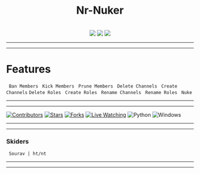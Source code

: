 <div align="center">
<h1>Nr-Nuker</h1><br>
 <img src="https://img.shields.io/npm/v/npm?style=normal"/>
 <img src="https://img.shields.io/github/contributors/techieharsh7/nr-nuker?label=contributors&style=for-the-badge"/>
 <img src="https://img.shields.io/github/languages/code-size/techieharsh7/nr-nuker?logo=github&style=normal"/>
</div>

---
---
# Features
` Ban Members`
` Kick Members`
` Prune Members`
` Delete Channels`
` Create Channels`
`Delete Roles`
` Create Roles`
` Rename Channels`
` Rename Roles`
` Nuke` 

---
---
[![Contributors](https://img.shields.io/github/contributors/techieharsh7/nr-nuker?label=contributors&style=for-the-badge)](https://github.com/techieharsh7/nr-nuker/graphs/contributors)
[![Stars](https://img.shields.io/github/stars/techieharsh7/nr-nuker?label=Stars&style=for-the-badge)](https://github.com/techieharsh7/nr-nuker/stargazers)
[![Forks](https://img.shields.io/github/forks/techieharsh7/nr-nuker?label=Forks&style=for-the-badge)](https://github.com/techieharsh7/nr-nuker/network/members)
[![Live Watching](https://img.shields.io/github/watchers/techieharsh7/nr-nuker?label=watchers&style=for-the-badge)](https://github.com/techieharsh7/nr-nuker/watchers)
![Python](https://img.shields.io/badge/python-3670A0?style=for-the-badge&logo=python&logoColor=ffdd54)
![Windows](https://img.shields.io/badge/Windows-0078D6?style=for-the-badge&logo=windows&logoColor=white)

---
---

### Skiders
` Sourav | ht/nt`

---
---
